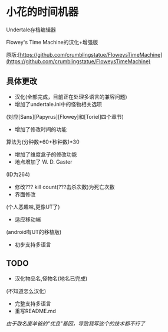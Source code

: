 # 小花的时间机器
Undertale存档编辑器

Flowey's Time Machine的汉化+增强版

原版:[https://github.com/crumblingstatue/FloweysTimeMachine](https://github.com/crumblingstatue/FloweysTimeMachine)

## 具体更改
- 汉化(全部完成，目前正在处理多语言的兼容问题)
- 增加了undertale.ini中的怪物相关选项

(对应\[Sans\]\[Papyrus\]\[Flowey\]和\[Toriel\]四个章节)
- 增加了修改时间的功能

算法为(分钟数\*60+秒钟数)\*30
- 增加了维度盒子的修改功能
- 地点增加了 W. D. Gaster

(ID为264)
- 修改??? kill count(???击杀次数)为死亡次数
- 界面修改

(个人恶趣味,更像UT了)
- 适应移动端

(android有UT的移植版)
- 初步支持多语言

## TODO
- 汉化物品名,怪物名(地名已完成)

(不知道怎么汉化)
- 完整支持多语言
- 重写README.md

*由于取名废羊爸的"优良"基因，导致我写这个的技术都不行了*
